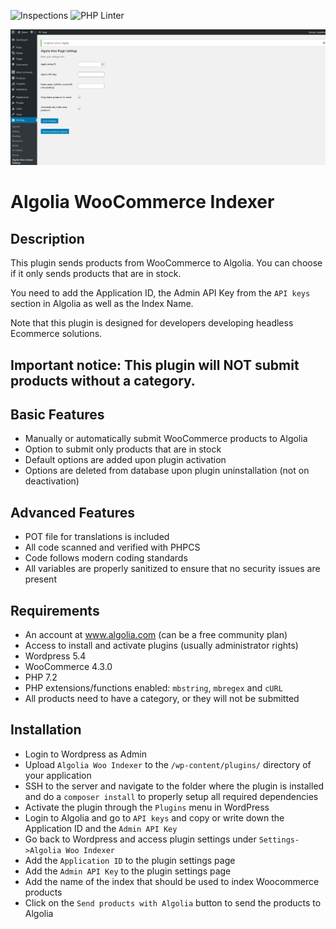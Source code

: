 ![Inspections](https://github.com/w3bdesign/algolia-woo-indexer/workflows/Inspections/badge.svg) ![PHP Linter](https://img.shields.io/badge/Code%20checked%20with-PHPCS-green)

![Screenshot](/screenshots/screenshot1.jpg)

# Algolia WooCommerce Indexer

## Description

This plugin sends products from WooCommerce to Algolia. You can choose if it only sends products that are in stock.

You need to add the Application ID, the Admin API Key from the `API keys` section in Algolia as well as the Index Name.

Note that this plugin is designed for developers developing headless Ecommerce solutions.

## Important notice: This plugin will NOT submit products without a category.

## Basic Features 

* Manually or automatically submit WooCommerce products to Algolia
* Option to submit only products that are in stock
* Default options are added upon plugin activation
* Options are deleted from database upon plugin uninstallation (not on deactivation)

## Advanced Features

* POT file for translations is included
* All code scanned and verified with PHPCS
* Code follows modern coding standards
* All variables are properly sanitized to ensure that no security issues are present

## Requirements

* An account at www.algolia.com (can be a free community plan)
* Access to install and activate plugins (usually administrator rights)
* Wordpress 5.4
* WooCommerce 4.3.0
* PHP 7.2
* PHP extensions/functions enabled: `mbstring`, `mbregex` and `cURL`
* All products need to have a category, or they will not be submitted

## Installation

* Login to Wordpress as Admin
* Upload `Algolia Woo Indexer` to the `/wp-content/plugins/` directory of your application
* SSH to the server and navigate to the folder where the plugin is installed and do a `composer install` to properly setup all required dependencies
* Activate the plugin through the `Plugins` menu in WordPress
* Login to Algolia and go to `API keys` and copy or write down the Application ID and the `Admin API Key`
* Go back to Wordpress and access plugin settings under `Settings->Algolia Woo Indexer`
* Add the `Application ID` to the plugin settings page
* Add the `Admin API Key` to the plugin settings page
* Add the name of the index that should be used to index Woocommerce products
* Click on the `Send products with Algolia` button to send the products to Algolia
